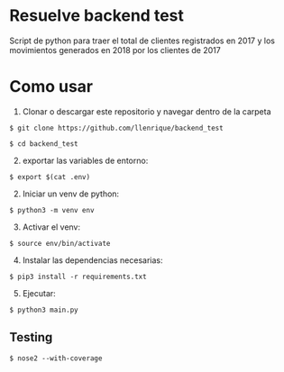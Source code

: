 # Resuelve backend test

Script de python para traer el total de clientes registrados en 2017
y los movimientos generados en 2018 por los clientes de 2017

# Como usar

1. Clonar o descargar este repositorio y navegar dentro de la carpeta

```
$ git clone https://github.com/llenrique/backend_test

$ cd backend_test
```

2. exportar las variables de entorno:

```
$ export $(cat .env)
```

2. Iniciar un venv de python:

```
$ python3 -m venv env
```

3. Activar el venv:

```
$ source env/bin/activate
```

4. Instalar las dependencias necesarias:

```
$ pip3 install -r requirements.txt
```

5. Ejecutar:

```
$ python3 main.py
```

## Testing

```
$ nose2 --with-coverage
```
